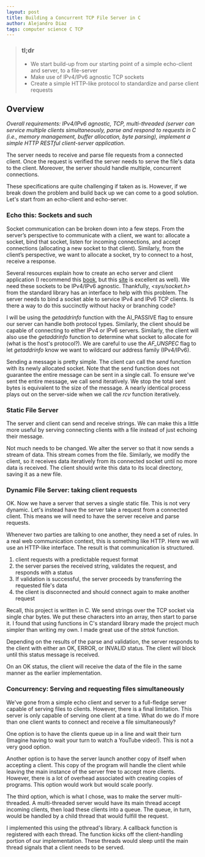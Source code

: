 ```yaml
---
layout: post
title: Building a Concurrent TCP File Server in C
author: Alejandro Diaz
tags: computer science C TCP
---
```

> ### tl;dr
> * We start build-up from our starting point of a simple echo-client and server, to a file-server
> * Make use of IPv4/IPv6 agnostic TCP sockets
> * Create a simple HTTP-like protocol to standardize and parse client requests

## Overview
_Overall requirements: IPv4/IPv6 agnostic, TCP, multi-threaded (server can service multiple clients simultaneously, parse and respond to requests in C (i.e., memory management, buffer allocation, byte parsing), implement a simple HTTP RESTful client-server application._

The server needs to receive and parse file requests from a connected client. Once the request is verified the server needs to serve the file's data to the client. Moreover, the server should handle multiple, concurrent connections.

These specifications are quite challenging if taken as is. However, if we break down the problem and build back up we can come to a good solution. Let's start from an echo-client and echo-server.

### Echo this: Sockets and such

Socket communication can be broken down into a few steps. From the server’s perspective to communicate with a client, we want to: allocate a socket, bind that socket, listen for incoming connections, and accept connections (allocating a new socket to that client). Similarly, from the client’s perspective, we want to allocate a socket, try to connect to a host, receive a response.

Several resources explain how to create an echo server and client application (I recommend this [book](https://www.google.co.jp/books/edition/TCP_IP_Sockets_in_C/11YK8bbqYkEC?hl=en&gbpv=0), but this [site](https://beej.us/guide/bgnet/) is excellent as well). We need these sockets to be IPv4/IPv6 agnostic. Thankfully, _<sys/socket.h>_ from the standard library has an interface to help with this problem.
The server needs to bind a socket able to service IPv4 and IPv6 TCP clients. Is there a way to do this succinctly without hacky or branching code? 

I will be using the _getaddrinfo_ function with the AI_PASSIVE flag to ensure our server can handle both protocol types. Similarly, the client should be capable of connecting to either IPv4 or IPv6 servers. Similarly, the client will also use the _getaddrinfo_ function to determine what socket to allocate for (what is the host's protocol?). We are careful to use the *AF_UNSPEC* flag to let _getaddrinfo_ know we want to wildcard our address family (IPv4/IPv6).

Sending a message is pretty simple. The client can call the _send_ function with its newly allocated socket. Note that the send function does not guarantee the entire message can be sent in a single call. To ensure we've sent the entire message, we call send iteratively. We stop the total sent bytes is equivalent to the size of the message. A nearly identical process plays out on the server-side when we call the _rcv_ function iteratively.

### Static File Server

The server and client can send and receive strings. We can make this a little more useful by serving connecting clients with a file instead of just echoing their message. 

Not much needs to be changed. We alter the server so that it now sends a stream of data. This stream comes from the file. Similarly, we modify the client, so it receives data iteratively from its connected socket until no more data is received. The client should write this data to its local directory, saving it as a new file.

### Dynamic File Server: taking client requests

OK. Now we have a server that serves a single static file. This is not very dynamic. Let's instead have the server take a request from a connected client. This means we will need to have the server receive and parse requests.

Whenever two parties are talking to one another, they need a set of rules. In a real web communication context, this is something like HTTP. Here we will use an HTTP-like interface. The result is that communication is structured.

1. client requests with a predictable request format
2. the server parses the received string, validates the request, and responds with a status
3. If validation is successful, the server proceeds by transferring the requested file's data
4. the client is disconnected and should connect again to make another request

Recall, this project is written in C. We send strings over the TCP socket via single char bytes. We put these characters into an array, then start to parse it. I found that using functions in C's standard library made the project much simpler than writing my own. I made great use of the _strtok_ function.

Depending on the results of the parse and validation, the server responds to the client with either an OK, ERROR, or INVALID status. The client will block until this status message is received.

On an OK status, the client will receive the data of the file in the same manner as the earlier implementation.

### Concurrency: Serving and requesting files simultaneously

We've gone from a simple echo client and server to a full-fledge server capable of serving files to clients. However, there is a final limitation. This server is only capable of serving one client at a time. What do we do if more than one client wants to connect and receive a file simultaneously?

One option is to have the clients queue up in a line and wait their turn (Imagine having to wait your turn to watch a YouTube video!). This is not a very good option.

Another option is to have the server launch another copy of itself when accepting a client. This copy of the program will handle the client while leaving the main instance of the server free to accept more clients. However, there is a lot of overhead associated with creating copies of programs. This option would work but would scale poorly.

The third option, which is what I chose, was to make the server multi-threaded. A multi-threaded server would have its main thread accept incoming clients, then load these clients into a queue. The queue, in turn, would be handled by a child thread that would fulfill the request.

I implemented this using the pthread's library. A callback function is registered with each thread. The function kicks off the client-handling portion of our implementation. These threads would sleep until the main thread signals that a client needs to be served.
